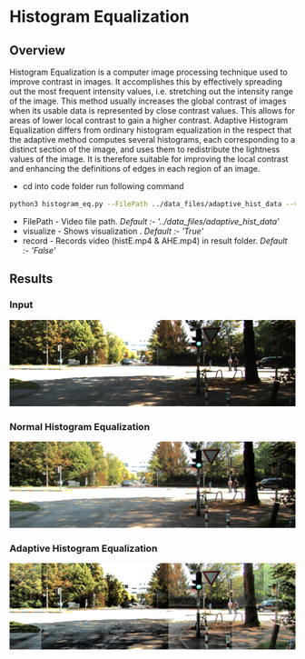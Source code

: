 # Histogram Equalization
## Overview
Histogram Equalization is a computer image processing technique used to improve contrast in images. It accomplishes this by effectively spreading out the most frequent intensity values, i.e. stretching out the intensity range of the image. This method usually increases the global contrast of images when its usable data is represented by close contrast values. This allows for areas of lower local contrast to gain a higher contrast.
Adaptive Histogram Equalization differs from ordinary histogram equalization in the respect that the adaptive method computes several histograms, each corresponding to a distinct section of the image, and uses them to redistribute the lightness values of the image. It is therefore suitable for improving the local contrast and enhancing the definitions of edges in each region of an image.

- cd into code folder run following command
``` bash
python3 histogram_eq.py --FilePath ../data_files/adaptive_hist_data --visualize True --record False
```
- FilePath -  Video file path. *Default :- '../data_files/adaptive_hist_data'*
- visualize - Shows visualization . *Default :- 'True'*
- record - Records video (histE.mp4 & AHE.mp4) in result folder. *Default :- 'False'*

## Results
### Input
<p align="center">
<img src="result/images/input.png"/>
</p>

### Normal Histogram Equalization
<p align="center">
<img src="result/images/normal_histE.png"/>
</p>

### Adaptive Histogram Equalization
<p align="center">
<img src="result/images/AHE.png"/>
</p>
